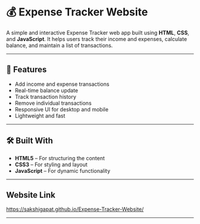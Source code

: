 # 💰 Expense Tracker Website

A simple and interactive Expense Tracker web app built using **HTML**, **CSS**, and **JavaScript**. It helps users track their income and expenses, calculate balance, and maintain a list of transactions.

---

## 🚀 Features

- Add income and expense transactions
- Real-time balance update
- Track transaction history
- Remove individual transactions
- Responsive UI for desktop and mobile
- Lightweight and fast

---

## 🛠️ Built With

- **HTML5** – For structuring the content
- **CSS3** – For styling and layout
- **JavaScript** – For dynamic functionality

---

## Website Link
https://sakshigapat.github.io/Expense-Tracker-Website/

---

